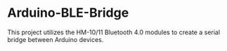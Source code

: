 # Arduino-BLE-Bridge
This project utilizes the HM-10/11 Bluetooth 4.0 modules to create a serial bridge between Arduino devices.
